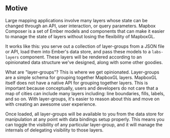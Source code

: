## Motive
Large mapping applications involve many layers whose state can be changed through an API, user interaction, or query parameters. Mapbox Composer is a set of Ember models and components that can make it easier to manage the state of layers without losing the flexibility of MapboxGL.

It works like this: you serve out a collection of layer-groups from a JSON file or API, load them into Ember's data store, and pass these models to a `labs-layers` component. These layers will be rendered according to an opinionated data structure we've designed, along with some other goodies. 

What are "layer-groups"? This is where we get opinionated. Layer-groups are a simple schema for grouping together MapboxGL layers. MapboxGL itself does not have a native API for grouping together layers. This is important because conceptually, users and developers do not care that a map of cities can include many layers including: line boundaries, fills, labels, and so on. With layer-groups, it's easier to reason about this and move on with creating an awesome user experience.

Once loaded, all layer-groups will be available to you from the data store for manipulation at any point with data bindings setup properly. This means you can toggle the visibility of any particular layer-group, and it will manage the internals of delegating visibility to those layers.
